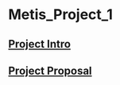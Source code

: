 # Metis_Project_1

## [Project Intro](https://github.com/nickdellaquilo/Metis_Project_1/blob/main/project_intro.md#eda-course-project-introduction)

## [Project Proposal](https://github.com/nickdellaquilo/Metis_Project_1/blob/main/project_proposal.md)
